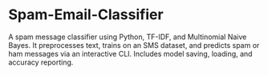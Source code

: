 # Spam-Email-Classifier
A spam message classifier using Python, TF-IDF, and Multinomial Naive Bayes. It preprocesses text, trains on an SMS dataset, and predicts spam or ham messages via an interactive CLI. Includes model saving, loading, and accuracy reporting.
